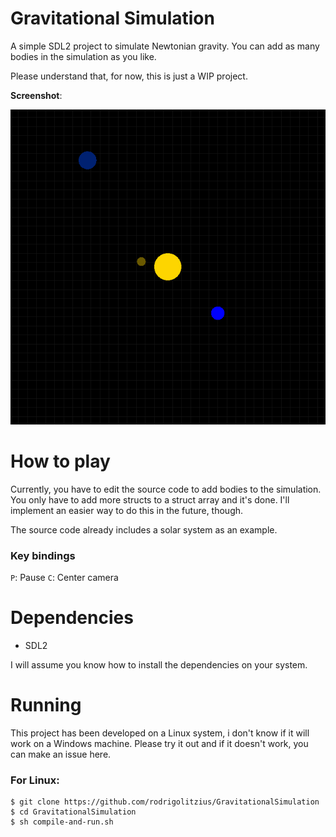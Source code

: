 # Gravitational Simulation
A simple SDL2 project to simulate Newtonian gravity. You can add as many bodies in the simulation as you like.

Please understand that, for now, this is just a WIP project.

**Screenshot**:

![](image.png)

# How to play
Currently, you have to edit the source code to add bodies to the simulation. You only have to add more structs to a struct array and it's done. I'll implement an easier way to do this in the future, though.

The source code already includes a solar system as an example.

### Key bindings
`P`: Pause
`C`: Center camera

# Dependencies
- SDL2

I will assume you know how to install the dependencies on your system.

# Running
This project has been developed on a Linux system, i don't know if it will work on a Windows machine. Please try it out and if it doesn't work, you can make an issue here.

### For Linux:
```
$ git clone https://github.com/rodrigolitzius/GravitationalSimulation
$ cd GravitationalSimulation
$ sh compile-and-run.sh
```
